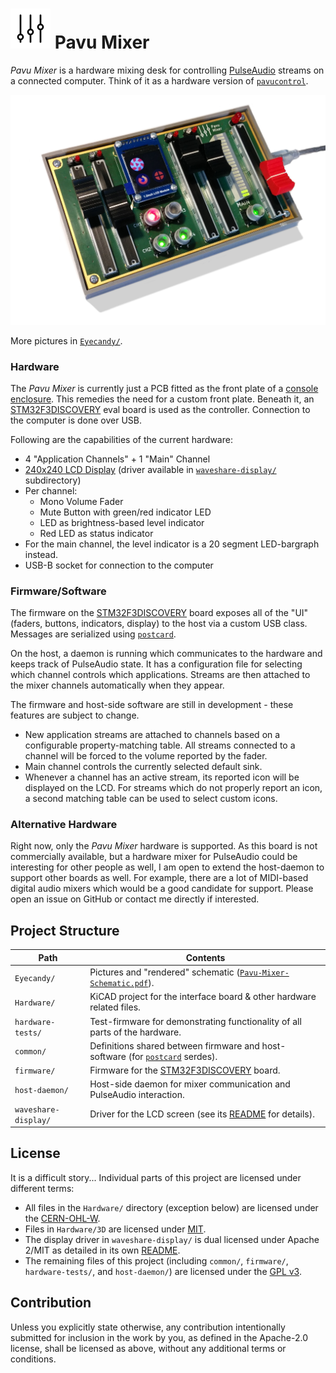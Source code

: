 ![](Eyecandy/Logo.svg) Pavu Mixer
=================================
_Pavu Mixer_ is a hardware mixing desk for controlling
[PulseAudio](https://www.freedesktop.org/wiki/Software/PulseAudio/) streams on
a connected computer.  Think of it as a hardware version of
[`pavucontrol`](https://freedesktop.org/software/pulseaudio/pavucontrol/).

![Pavu Mixer in Action](Eyecandy/Picture.jpg)

More pictures in [`Eyecandy/`](./Eyecandy).

### Hardware
The _Pavu Mixer_ is currently just a PCB fitted as the front plate of a
[console enclosure][enclosure].  This remedies the need for a custom front
plate.  Beneath it, an [STM32F3DISCOVERY][discovery] eval board is used as the
controller.  Connection to the computer is done over USB.

Following are the capabilities of the current hardware:

- 4 "Application Channels" + 1 "Main" Channel
- [240x240 LCD Display][display-board] (driver available in
  [`waveshare-display/`](./waveshare-display) subdirectory)
- Per channel:
  - Mono Volume Fader
  - Mute Button with green/red indicator LED
  - LED as brightness-based level indicator
  - Red LED as status indicator
- For the main channel, the level indicator is a 20 segment LED-bargraph
  instead.
- USB-B socket for connection to the computer

[enclosure]: https://www.tekoenclosures.com/en/products/family/PU/series/pult-36
[discovery]: https://www.st.com/en/evaluation-tools/stm32f3discovery.html
[display-board]: https://www.waveshare.com/wiki/1.3inch_LCD_Module


### Firmware/Software
The firmware on the [STM32F3DISCOVERY][discovery] board exposes all of the "UI"
(faders, buttons, indicators, display) to the host via a custom USB class.
Messages are serialized using [`postcard`](https://crates.io/crates/postcard).

On the host, a daemon is running which communicates to the hardware and keeps
track of PulseAudio state.  It has a configuration file for selecting which
channel controls which applications.  Streams are then attached to the mixer
channels automatically when they appear.

The firmware and host-side software are still in development - these features
are subject to change.

- New application streams are attached to channels based on a configurable
  property-matching table.  All streams connected to a channel will be forced
  to the volume reported by the fader.
- Main channel controls the currently selected default sink.
- Whenever a channel has an active stream, its reported icon will be displayed
  on the LCD.  For streams which do not properly report an icon, a second
  matching table can be used to select custom icons.


### Alternative Hardware
Right now, only the _Pavu Mixer_ hardware is supported.  As this board is not
commercially available, but a hardware mixer for PulseAudio could be
interesting for other people as well, I am open to extend the host-daemon to
support other boards as well.  For example, there are a lot of MIDI-based
digital audio mixers which would be a good candidate for support.  Please open
an issue on GitHub or contact me directly if interested.


## Project Structure
| Path | Contents |
| -- | -- |
| `Eyecandy/` | Pictures and "rendered" schematic ([`Pavu-Mixer-Schematic.pdf`](Eyecandy/Pavu-Mixer-Schematic.pdf)). |
| `Hardware/` | KiCAD project for the interface board & other hardware related files. |
| `hardware-tests/` | Test-firmware for demonstrating functionality of all parts of the hardware. |
| `common/` | Definitions shared between firmware and host-software (for [`postcard`](https://crates.io/crates/postcard) serdes). |
| `firmware/` | Firmware for the [STM32F3DISCOVERY][discovery] board. |
| `host-daemon/` | Host-side daemon for mixer communication and PulseAudio interaction. |
| `waveshare-display/` | Driver for the LCD screen (see its [README](waveshare-display/README.md) for details). |


## License
It is a difficult story... Individual parts of this project are licensed under
different terms:

- All files in the `Hardware/` directory (exception below) are licensed under
  the [CERN-OHL-W](LICENSE-HARDWARE).
- Files in `Hardware/3D` are licensed under [MIT](Hardware/3D/LICENSE-3D).
- The display driver in `waveshare-display/` is dual licensed under Apache 2/MIT
  as detailed in its own [README](waveshare-display/README.md).
- The remaining files of this project (including `common/`, `firmware/`,
  `hardware-tests/`, and `host-daemon/`) are licensed under the
  [GPL v3](LICENSE-SOFTWARE).


## Contribution
Unless you explicitly state otherwise, any contribution intentionally submitted
for inclusion in the work by you, as defined in the Apache-2.0 license, shall
be licensed as above, without any additional terms or conditions.
